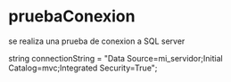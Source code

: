 # pruebaConexion
se realiza una prueba de conexion a SQL server 

string connectionString = "Data Source=mi_servidor;Initial Catalog=mvc;Integrated Security=True";

